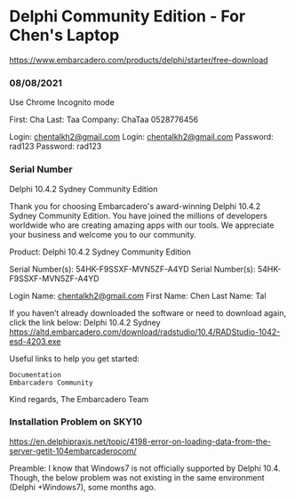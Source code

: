 # Delphi Community Edition - For Chen's Laptop

https://www.embarcadero.com/products/delphi/starter/free-download


### 08/08/2021

Use Chrome Incognito mode


First: Cha
Last: Taa
Company: ChaTaa
0528776456

Login: chentalkh2@gmail.com
Login: chentalkh2@gmail.com
Password: rad123
Password: rad123


### Serial Number

Delphi 10.4.2 Sydney Community Edition

Thank you for choosing Embarcadero's award-winning Delphi 10.4.2 Sydney Community Edition. You have joined the millions of developers worldwide who are creating amazing apps with our tools. We appreciate your business and welcome you to our community.

Product: Delphi 10.4.2 Sydney Community Edition

Serial Number(s): 54HK-F9SSXF-MVN5ZF-A4YD
Serial Number(s): 54HK-F9SSXF-MVN5ZF-A4YD

Login Name: chentalkh2@gmail.com
First Name: Chen
Last Name: Tal


If you haven’t already downloaded the software or need to download again, click the link below:
Delphi 10.4.2 Sydney
https://altd.embarcadero.com/download/radstudio/10.4/RADStudio-1042-esd-4203.exe

Useful links to help you get started:

    Documentation
    Embarcadero Community

Kind regards,
The Embarcadero Team 


### Installation Problem on SKY10

https://en.delphipraxis.net/topic/4198-error-on-loading-data-from-the-server-getit-104embarcaderocom/

Preamble: I know that Windows7 is not officially supported by Delphi 10.4. 
Though, the below problem was not existing in the same environment (Delphi +Windows7), 
some months ago. 


